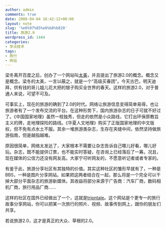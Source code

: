 ```yaml
---
author: admin
comments: true
date: 2008-04-04 16:42:12+00:00
layout: note
slug: '%e6%97%85%e6%b8%b820'
title: 旅游2.0
wordpress_id: 1444
categories:
- 学点技术
tags:
- 旅行
- 网站
---
```


梁冬离开百度之后，创办了一个网站叫[太美](http://www.triptm.com/)，并且提出了旅游2.0的概念。概念又是概念。梁冬的太美，一言以蔽之，就是一个“高级买春团”。今天古巴，明天迪拜，供有钱的哥儿姐儿花大把的银子购买全世界的春天。这样的旅游2.0，对于普通人来说，可望不可及。

可事实上，现在的旅游的确到了2.0的时代。网络让旅游信息变得简单易得，也让旅游者有了一个发布交流的平台。在这种形势下，国内旅游杂志的日子可就不好过了。《中国国家地理》虽然一枝独秀，但走的依然是小众路线，它打出环保原教旨主义的牌，走地理探险的路线。《华夏人文地理》购买了正版国家地理的中文版权，但不免有点水土不服。其余一堆旅游类杂志，生存在夹缝中间，依然坚持做旅游指南，但是越指越难。

原因很简单，网络太发达了，大家根本不需要让杂志告诉自己哪儿好看，哪儿好玩。杂志，既不能提供订票，也不能实时答疑，在咨询上已经落后了一筹。况且，现在媒体的公信力还没有网友高。大家宁可听网友的，不愿意听记者或者专家的。

有鉴于此，旅游分享社区有其独特的价值。其实这种社区的雏形早就有了，一种是BBS，一种是图片分享网站。如果把这两者结合在一起，那么将是一个完全可以干掉大部分平面杂志的旅游新媒体。其收益将部分来源于广告商：汽车厂商，数码相机厂商，旅行用品厂商……

这样的社区在国外已经做出了一个，这就是[tripntale](http://www.tripntale.com/)。这个网站是个更专一的旅行故事分享网站，你可以把某一次旅行的照片、视频、故事传到网上，跟你的朋友们共享。

若说旅游2.0，这才是真正的大众、草根的2.0。


